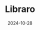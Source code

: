 ---  
layout: startup_page  
title: "Libraro"  
id: "libraro.com"  
permalink: "/librarolibraro.com10282024/"  
website: "https://www.libraro.com/"  
funding_round: "Seed"  
funding_amount: ""  
investors: "Ayre Ventures"  
about: "Libraro is a community-driven platform connecting writers, readers, and publishers. It uses blockchain technology to protect authorship and enhance transparency, offering a space for emerging authors to be discovered and readers to engage with original stories. The platform aims to complement traditional publishing, unlocking new opportunities for the literary community."  
markets: "Publishing, Web3, Blockchain, EBooks"  
hq: "London, England, United Kingdom"  
founded_year: "2023"  
linkedin: "https://www.linkedin.com/company/libraroio"  
twitter: ""  
instagram: ""  
facebook: "https://www.facebook.com/libraro.io"  
crunchbase: "https://www.crunchbase.com/organization/libraro"  
pitchbook: "https://pitchbook.com/profiles/company/525511-45"  

date_display: "28-Oct-2024"  
date: "2024-10-28"

# SEO Optimization  
meta_title: "Libraro - Seed"  
meta_description: "Libraro, Libraro is a community-driven platform connecting writers, readers, and publishers. It uses blockchain technology to protect authorship and enhance tr..."  
meta_keywords: "Libraro, Publishing, Web3, Blockchain, EBooks, Seed funding"  
canonical_url: "https://startup.projectstartups.com/librarolibraro.com10282024/"  
---